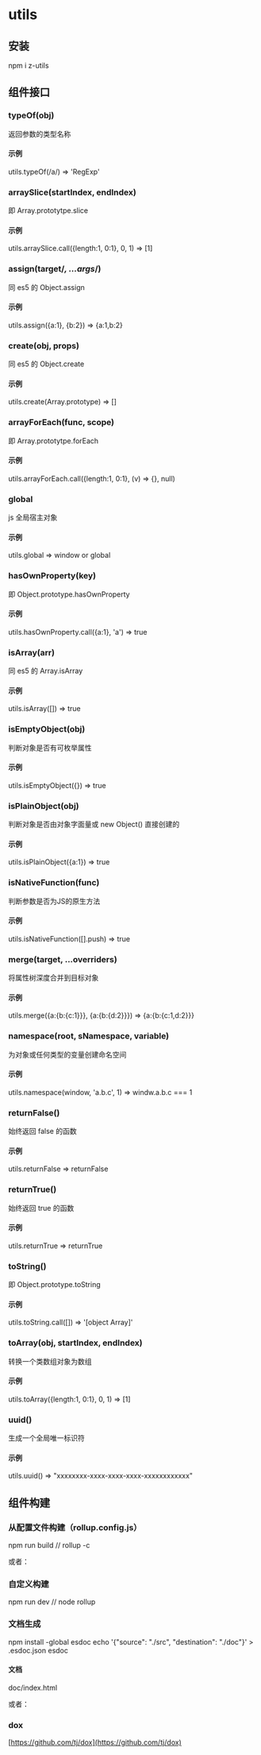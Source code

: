 # utils

## 安装
npm i z-utils

## 组件接口

### typeOf(obj)
返回参数的类型名称

#### 示例
utils.typeOf(/a/) => 'RegExp'

### arraySlice(startIndex, endIndex)
即 Array.prototytpe.slice

#### 示例
utils.arraySlice.call({length:1, 0:1}, 0, 1) => [1]

### assign(target/*, ...args*/)
同 es5 的 Object.assign

#### 示例
utils.assign({a:1}, {b:2}) => {a:1,b:2}

### create(obj, props)
同 es5 的 Object.create

#### 示例
utils.create(Array.prototype) => []

### arrayForEach(func, scope)
即 Array.prototytpe.forEach

#### 示例
utils.arrayForEach.call({length:1, 0:1}, (v) => {}, null)

### global
js 全局宿主对象

#### 示例
utils.global => window or global

### hasOwnProperty(key)
即 Object.prototype.hasOwnProperty

#### 示例
utils.hasOwnProperty.call({a:1}, 'a') => true

### isArray(arr)
同 es5 的 Array.isArray

#### 示例
utils.isArray([]) => true

### isEmptyObject(obj)
判断对象是否有可枚举属性

#### 示例
utils.isEmptyObject({}) => true

### isPlainObject(obj)
判断对象是否由对象字面量或 new Object() 直接创建的

#### 示例
utils.isPlainObject({a:1}) => true

### isNativeFunction(func)
判断参数是否为JS的原生方法

#### 示例
utils.isNativeFunction([].push) => true

### merge(target, ...overriders)
将属性树深度合并到目标对象

#### 示例
utils.merge({a:{b:{c:1}}}, {a:{b:{d:2}}}) => {a:{b:{c:1,d:2}}}

### namespace(root, sNamespace, variable)
为对象或任何类型的变量创建命名空间

#### 示例
utils.namespace(window, 'a.b.c', 1) => windw.a.b.c === 1

### returnFalse()
始终返回 false 的函数

#### 示例
utils.returnFalse => returnFalse

### returnTrue()
始终返回 true 的函数

#### 示例
utils.returnTrue => returnTrue

### toString()
即 Object.prototype.toString

#### 示例
utils.toString.call([]) => '[object Array]'

### toArray(obj, startIndex, endIndex)
转换一个类数组对象为数组

#### 示例
utils.toArray({length:1, 0:1}, 0, 1) => [1]

### uuid()
生成一个全局唯一标识符

#### 示例
utils.uuid() => "xxxxxxxx-xxxx-xxxx-xxxx-xxxxxxxxxxxx"

## 组件构建

### 从配置文件构建（rollup.config.js）
npm run build // rollup -c

或者：

### 自定义构建
npm run dev // node rollup

### 文档生成
npm install -global esdoc
echo '{"source": "./src", "destination": "./doc"}' > .esdoc.json
esdoc
#### 文档
doc/index.html

或者：

### dox
[https://github.com/tj/dox](https://github.com/tj/dox)
